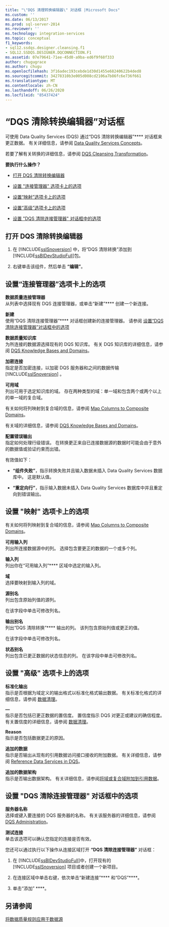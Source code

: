 ```yaml
---
title: "\"DQS 清理转换编辑器\" 对话框 |Microsoft Docs"
ms.custom: ''
ms.date: 06/13/2017
ms.prod: sql-server-2014
ms.reviewer: ''
ms.technology: integration-services
ms.topic: conceptual
f1_keywords:
- sql12.ssdqs.designer.cleansing.f1
- SQL12.SSDQS.DESIGNER.DQCONNECTION.F1
ms.assetid: 07e79641-71ee-45d0-a9ba-ed6f9f68f333
author: chugugrace
ms.author: chugu
ms.openlocfilehash: 3f16adec193cebde1d30d1455e68240622b4ded8
ms.sourcegitcommit: 34278310b3e005d008cd2106a7b86fc6e736f661
ms.translationtype: MT
ms.contentlocale: zh-CN
ms.lasthandoff: 06/26/2020
ms.locfileid: "85437424"
---
```

# <a name="dqs-cleansing-transformation-editor-dialog-box"></a>“DQS 清除转换编辑器”对话框
  可使用 Data Quality Services (DQS) 通过“DQS 清除转换编辑器”**** 对话框来更正数据。 有关详细信息，请参阅 [Data Quality Services Concepts](../../2014/data-quality-services/data-quality-services-concepts.md)。  
  
 若要了解有关转换的详细信息，请参阅 [DQS Cleansing Transformation](data-flow/transformations/dqs-cleansing-transformation.md)。  
  
 **要执行什么操作？**  
  
-   [打开 DQS 清除转换编辑器](#open)  
  
-   [设置 "连接管理器" 选项卡上的选项](#connection)  
  
-   [设置“映射”选项卡上的选项](#mapping)  
  
-   [设置“高级”选项卡上的选项](#advanced)  
  
-   [设置 "DQS 清除连接管理器" 对话框中的选项](#manager)  
  
##  <a name="open-the-dqs-cleansing-transformation-editor"></a><a name="open"></a>打开 DQS 清除转换编辑器  
  
1.  在 [!INCLUDE[ssISnoversion](../includes/ssisnoversion-md.md)] 中，将“DQS 清除转换”添加到 [!INCLUDE[ssBIDevStudioFull](../includes/ssbidevstudiofull-md.md)]包。  
  
2.  右键单击该组件，然后单击 **“编辑”**。  
  
##  <a name="set-options-on-the-connection-manager-tab"></a><a name="connection"></a> 设置“连接管理器”选项卡上的选项  
 **数据质量连接管理器**  
 从列表中选择现有 DQS 连接管理器，或单击“新建”**** 创建一个新连接。  
  
 **新建**  
 使用“DQS 清除连接管理器”**** 对话框创建新的连接管理器。 请参阅 [设置“DQS 清除连接管理器”对话框中的选项](#manager)  
  
 **数据质量知识库**  
 为所连接的数据源选择现有的 DQS 知识库。 有关 DQS 知识库的详细信息，请参阅 [DQS Knowledge Bases and Domains](../../2014/data-quality-services/dqs-knowledge-bases-and-domains.md)。  
  
 **加密连接**  
 指定是否加密连接，以加密 DQS 服务器和之间的数据传输 [!INCLUDE[ssISnoversion](../includes/ssisnoversion-md.md)] 。  
  
 **可用域**  
 列出可用于选定知识库的域。 存在两种类型的域：单一域和包含两个或两个以上的单一域的复合域。  
  
 有关如何将列映射到复合域的信息，请参阅 [Map Columns to Composite Domains](data-flow/transformations/map-columns-to-composite-domains.md)。  
  
 有关域的详细信息，请参阅 [DQS Knowledge Bases and Domains](../../2014/data-quality-services/dqs-knowledge-bases-and-domains.md)。  
  
 **配置错误输出**  
 指定如何处理行级错误。 在转换更正来自已连接数据源的数据时可能会由于意外的数据值或验证约束而出错。  
  
 有效值如下：  
  
-   **“组件失败”**，指示转换失败并且输入数据未插入 Data Quality Services 数据库中。 这是默认值。  
  
-   **“重定向行”**，指示输入数据未插入 Data Quality Services 数据库中并且重定向到错误输出。  
  
##  <a name="set-options-on-the-mapping-tab"></a><a name="mapping"></a>设置 "映射" 选项卡上的选项  
 有关如何将列映射到复合域的信息，请参阅 [Map Columns to Composite Domains](data-flow/transformations/map-columns-to-composite-domains.md)。  
  
 **可用输入列**  
 列出所连接数据源中的列。 选择包含要更正的数据的一个或多个列。  
  
 **输入列**  
 列出你在“可用输入列”**** 区域中选定的输入列。  
  
 **域**  
 选择要映射到输入列的域。  
  
 **源别名**  
 列出包含原始列值的源列。  
  
 在该字段中单击可修改列名。  
  
 **输出别名**  
 列出“DQS 清除转换”**** 输出的列。 该列包含原始列值或更正的值。  
  
 在该字段中单击可修改列名。  
  
 **状态别名**  
 列出包含已更正数据的状态信息的列。 在该字段中单击可修改列名。  
  
##  <a name="set-options-on-the-advanced-tab"></a><a name="advanced"></a>设置 "高级" 选项卡上的选项  
 **标准化输出**  
 指示是否根据为域定义的输出格式以标准化格式输出数据。 有关标准化格式的详细信息，请参阅 [数据清理](../../2014/data-quality-services/data-cleansing.md)。  
  
 **—**  
 指示是否包括已更正数据的置信度。 置信度指示 DQS 对更正或建议的确信程度。 有关置信度的详细信息，请参阅 [数据清理](../../2014/data-quality-services/data-cleansing.md)。  
  
 **Reason**  
 指示是否包括数据更正的原因。  
  
 **追加的数据**  
 指示是否输出从现有的引用数据访问接口接收的附加数据。 有关详细信息，请参阅 [Reference Data Services in DQS](../../2014/data-quality-services/reference-data-services-in-dqs.md)。  
  
 **追加的数据架构**  
 指示是否输出数据架构。 有关详细信息，请参阅[将域或复合域附加到引用数据](../../2014/data-quality-services/attach-a-domain-or-composite-domain-to-reference-data.md)。  
  
##  <a name="set-the-options-in-the-dqs-cleansing-connection-manager-dialog-box"></a><a name="manager"></a>设置 "DQS 清除连接管理器" 对话框中的选项  
 **服务器名称**  
 选择或键入要连接的 DQS 服务器的名称。 有关该服务器的详细信息，请参阅 [DQS Administration](../../2014/data-quality-services/dqs-administration.md)。  
  
 **测试连接**  
 单击该选项可以确认您指定的连接是否有效。  
  
 您还可以通过执行以下操作从连接区域打开 **“DQS 清除连接管理器”** 对话框：  
  
1.  在 [!INCLUDE[ssBIDevStudioFull](../includes/ssbidevstudiofull-md.md)]中，打开现有的 [!INCLUDE[ssISnoversion](../includes/ssisnoversion-md.md)] 项目或者创建一个新项目。  
  
2.  在连接区域中单击右键，依次单击“新建连接”**** 和“DQS”****。  
  
3.  单击“添加” ****。  
  
## <a name="see-also"></a>另请参阅  
 [将数据质量规则应用于数据源](data-flow/transformations/apply-data-quality-rules-to-data-source.md)  
  
  
